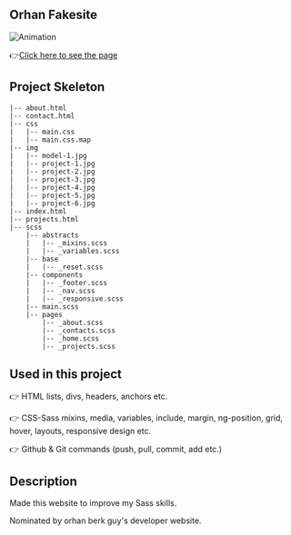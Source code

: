 ## Orhan Fakesite
![Animation](https://github.com/bbluechip/Orhan-fakesite/blob/master/img/Animation.gif)


👉[Click here to see the page](https://bbluechip.github.io/Orhan-fakesite/)

## Project Skeleton 

```
|-- about.html       
|-- contact.html     
|-- css
|   |-- main.css     
|   |-- main.css.map 
|-- img
|   |-- model-1.jpg  
|   |-- project-1.jpg
|   |-- project-2.jpg
|   |-- project-3.jpg
|   |-- project-4.jpg
|   |-- project-5.jpg
|   |-- project-6.jpg
|-- index.html       
|-- projects.html
|-- scss
    |-- abstracts
    |   |-- _mixins.scss
    |   |-- _variables.scss
    |-- base
    |   |-- _reset.scss
    |-- components
    |   |-- _footer.scss
    |   |-- _nav.scss
    |   |-- _responsive.scss
    |-- main.scss
    |-- pages
        |-- _about.scss
        |-- _contacts.scss
        |-- _home.scss
        |-- _projects.scss
```

## Used in this project
👉 HTML lists, divs, headers, anchors etc.

👉 CSS-Sass mixins, media, variables, include, margin, ng-position, grid, hover, layouts, responsive design etc.

👉 Github & Git commands (push, pull, commit, add etc.)

## Description
Made this website to improve my Sass skills. 

Nominated by orhan berk guy's developer website.
